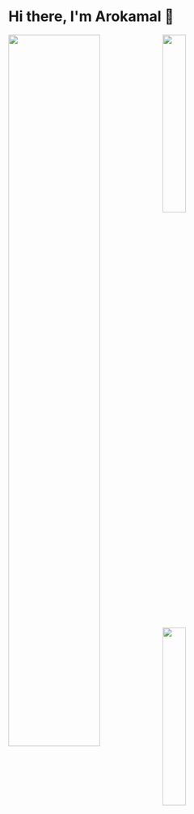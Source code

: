 # Hi there, I'm Arokamal 👋

<img align="left" width=60% src="https://github-readme-stats.vercel.app/api?username=Arokamal&show_icons=true&theme=radical" />

<img align="left" width=30% length=30% src="https://github-readme-stats.vercel.app/api/top-langs/?username=Arokamal&layout=compact)](https://github.com/anuraghazra/github-readme-stats" />

<img align="left" width=30% src="https://streak-stats.demolab.com?user=Arokamal&theme=radical&hide_border=true&border_radius=4.6)](https://git.io/streak-stats)" />

